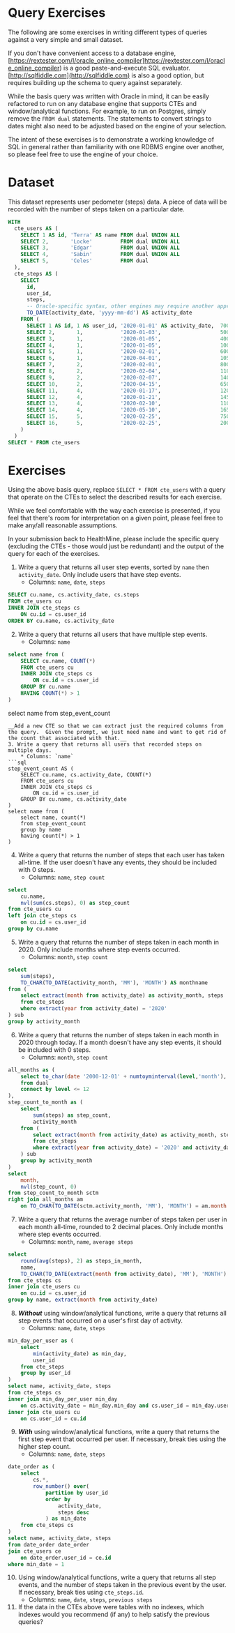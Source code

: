 # Query Exercises
The following are some exercises in writing different types of queries against a very simple and small dataset.

If you don't have convenient access to a database engine, [https://rextester.com/l/oracle_online_compiler]https://rextester.com/l/oracle_online_compiler) is a good paste-and-execute SQL evaluator. [http://sqlfiddle.com](http://sqlfiddle.com) is also a good option, but requires building up the schema to query against separately.

While the basis query was written with Oracle in mind, it can be easily refactored to run on any database engine that supports CTEs and window/analytical functions. For example, to run on Postgres, simply remove the `FROM dual` statements. The statements to convert strings to dates might also need to be adjusted based on the engine of your selection.

The intent of these exercises is to demonstrate a working knowledge of SQL in general rather than familiarity with one RDBMS engine over another, so please feel free to use the engine of your choice.

# Dataset
This dataset represents user pedometer (steps) data. A piece of data will be recorded with the number of steps taken on a particular date.
```sql
WITH
  cte_users AS (
    SELECT 1 AS id, 'Terra' AS name FROM dual UNION ALL
    SELECT 2,       'Locke'         FROM dual UNION ALL
    SELECT 3,       'Edgar'         FROM dual UNION ALL
    SELECT 4,       'Sabin'         FROM dual UNION ALL
    SELECT 5,       'Celes'         FROM dual
  ),
  cte_steps AS (
    SELECT
      id,
      user_id,
      steps,
      -- Oracle-specific syntax, other engines may require another approach
      TO_DATE(activity_date, 'yyyy-mm-dd') AS activity_date
    FROM (
      SELECT 1 AS id, 1 AS user_id, '2020-01-01' AS activity_date,  7001 AS steps FROM dual UNION ALL
      SELECT 2,       1,            '2020-01-03',                   5000          FROM dual UNION ALL
      SELECT 3,       1,            '2020-01-05',                   4000          FROM dual UNION ALL
      SELECT 4,       1,            '2020-01-05',                   1000          FROM dual UNION ALL
      SELECT 5,       1,            '2020-02-01',                   6000          FROM dual UNION ALL
      SELECT 6,       1,            '2020-04-01',                   10500         FROM dual UNION ALL
      SELECT 7,       2,            '2020-02-01',                   8000          FROM dual UNION ALL
      SELECT 8,       2,            '2020-02-04',                   11000         FROM dual UNION ALL
      SELECT 9,       2,            '2020-02-07',                   14001         FROM dual UNION ALL
      SELECT 10,      2,            '2020-04-15',                   6500          FROM dual UNION ALL
      SELECT 11,      4,            '2020-01-17',                   12000         FROM dual UNION ALL
      SELECT 12,      4,            '2020-01-21',                   14500         FROM dual UNION ALL
      SELECT 13,      4,            '2020-02-10',                   11000         FROM dual UNION ALL
      SELECT 14,      4,            '2020-05-10',                   16500         FROM dual UNION ALL
      SELECT 15,      5,            '2020-02-25',                   7500          FROM dual UNION ALL
      SELECT 16,      5,            '2020-02-25',                   2000          FROM dual
    )
  )
SELECT * FROM cte_users
```

# Exercises
Using the above basis query, replace `SELECT * FROM cte_users` with a query that operate on the CTEs to select the described results for each exercise.

While we feel comfortable with the way each exercise is presented, if you feel that there's room for interpretation on a given point, please feel free to make any/all reasonable assumptions.

In your submission back to HealthMine, please include the specific query (excluding the CTEs - those would just be redundant) and the output of the query for each of the exercises.

1. Write a query that returns all user step events, sorted by `name` then `activity_date`.  Only include users that have step events.
    * Columns: `name`, `date`, `steps`
```sql
SELECT cu.name, cs.activity_date, cs.steps
FROM cte_users cu
INNER JOIN cte_steps cs
    ON cu.id = cs.user_id
ORDER BY cu.name, cs.activity_date
```
2. Write a query that returns all users that have multiple step events.
    * Columns: `name`
```sql
select name from (
    SELECT cu.name, COUNT(*)
    FROM cte_users cu
    INNER JOIN cte_steps cs
        ON cu.id = cs.user_id
    GROUP BY cu.name
    HAVING COUNT(*) > 1
)
```
select name from step_event_count
```
__Add a new CTE so that we can extract just the required columns from the query.  Given the prompt, we just need name and want to get rid of the count that associated with that.__
3. Write a query that returns all users that recorded steps on multiple days.
    * Columns: `name`
```sql
step_event_count AS (
    SELECT cu.name, cs.activity_date, COUNT(*)
    FROM cte_users cu
    INNER JOIN cte_steps cs
        ON cu.id = cs.user_id
    GROUP BY cu.name, cs.activity_date
)
select name from (
    select name, count(*)
    from step_event_count
    group by name
    having count(*) > 1
)
```
4. Write a query that returns the number of steps that each user has taken all-time.  If the user doesn't have any events, they should be included with 0 steps.
    * Columns: `name`, `step count`
```sql
select 
    cu.name, 
    nvl(sum(cs.steps), 0) as step_count
from cte_users cu
left join cte_steps cs
    on cu.id = cs.user_id
group by cu.name
```
5. Write a query that returns the number of steps taken in each month in 2020.  Only include months where step events occurred.
    * Columns: `month`, `step count`
```sql
select 
    sum(steps), 
    TO_CHAR(TO_DATE(activity_month, 'MM'), 'MONTH') AS monthname
from (
    select extract(month from activity_date) as activity_month, steps
    from cte_steps
    where extract(year from activity_date) = '2020'
) sub
group by activity_month
```
6. Write a query that returns the number of steps taken in each month in 2020 through today.  If a month doesn't have any step events, it should be included with 0 steps.
    * Columns: `month`, `step count`
```sql
all_months as (
    select to_char(date '2000-12-01' + numtoyminterval(level,'month'),'MONTH') as month
    from dual
    connect by level <= 12
),
step_count_to_month as (
    select 
        sum(steps) as step_count, 
        activity_month
    from (
        select extract(month from activity_date) as activity_month, steps
        from cte_steps
        where extract(year from activity_date) = '2020' and activity_date < current_date
    ) sub
    group by activity_month
)
select 
    month, 
    nvl(step_count, 0)
from step_count_to_month sctm
right join all_months am
    on TO_CHAR(TO_DATE(sctm.activity_month, 'MM'), 'MONTH') = am.month
```
7. Write a query that returns the average number of steps taken per user in each month all-time, rounded to 2 decimal places.  Only include months where step events occurred.
    * Columns: `month`, `name`, `average steps`
```sql
select
    round(avg(steps), 2) as steps_in_month,
    name,
    TO_CHAR(TO_DATE(extract(month from activity_date), 'MM'), 'MONTH') as activity_month
from cte_steps cs
inner join cte_users cu
    on cu.id = cs.user_id
group by name, extract(month from activity_date)
```
8. ***Without*** using window/analytical functions, write a query that returns all step events that occurred on a user's first day of activity.
    * Columns: `name`, `date`, `steps`
```sql
min_day_per_user as (
    select
        min(activity_date) as min_day,
        user_id
    from cte_steps
    group by user_id
)
select name, activity_date, steps
from cte_steps cs
inner join min_day_per_user min_day
    on cs.activity_date = min_day.min_day and cs.user_id = min_day.user_id
inner join cte_users cu
    on cs.user_id = cu.id
```
9. ***With*** using window/analytical functions, write a query that returns the first step event that occurred per user.  If necessary, break ties using the higher step count.
    * Columns: `name`, `date`, `steps`
```sql
date_order as (
    select
        cs.*,
        row_number() over(
            partition by user_id
            order by 
                activity_date,
                steps desc
            ) as min_date
    from cte_steps cs
)
select name, activity_date, steps
from date_order date_order
join cte_users ce
    on date_order.user_id = ce.id
where min_date = 1
```
10. Using window/analytical functions, write a query that returns all step events, and the number of steps taken in the previous event by the user.  If necessary, break ties using `cte_steps.id`.
    * Columns: `name`, `date`, `steps`, `previous steps`
11. If the data in the CTEs above were tables with no indexes, which indexes would you recommend (if any) to help satisfy the previous queries?
